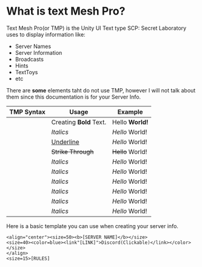 # What is text Mesh Pro?
Text Mesh Pro(or TMP) is the Unity UI Text type SCP: Secret Laboratory uses to display information like:

- Server Names
- Server Information
- Broadcasts
- Hints
- TextToys
- etc

There are **some** elements taht do not use TMP, however I will not talk about them since this documentation is for your Server Info.

| TMP Syntax | Usage | Example |
| ------------- | ------------- | ------------- |
| <b> </b> | Creating **Bold** Text. | Hello <b>World!</b> |
| <i> </i> | *Italics* | <i>Hello</i> World! | 
| <u> </u> | <ins>Underline</ins> | <i>Hello</i> World! | 
| <i> </i> | ~~Strike Through~~ | <s>Hello</s> World! | 
| <i> </i> | *Italics* | <i>Hello</i> World! | 
| <i> </i> | *Italics* | <i>Hello</i> World! | 
| <i> </i> | *Italics* | <i>Hello</i> World! | 
| <i> </i> | *Italics* | <i>Hello</i> World! | 
| <i> </i> | *Italics* | <i>Hello</i> World! | 
| <i> </i> | *Italics* | <i>Hello</i> World! | 


Here is a basic template you can use when creating your server info.
```
<align="center"><size=50><b>[SERVER NAME]</b></size>
<size=40><color=blue><link"[LINK]">Discord(Clickable)</link></color></size>
</align>
<size=15>[RULES]
```
